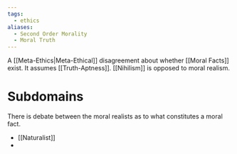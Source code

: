 ```yaml
---
tags:
  - ethics
aliases:
  - Second Order Morality
  - Moral Truth
---
```

A [[Meta-Ethics|Meta-Ethical]] disagreement about whether [[Moral Facts]] exist.
It assumes [[Truth-Aptness]].
[[Nihilism]] is opposed to moral realism.
# Subdomains
There is debate between the moral realists as to what constitutes a moral fact.
- [[Naturalist]]
- 
